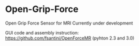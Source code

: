 # Open-Grip-Force
Open Grip Force Sensor for MRI
Currently under development 

GUI code and assembly instruction: https://github.com/fsantini/OpenForceMR (pyhton 2.3 and 3.0) 
